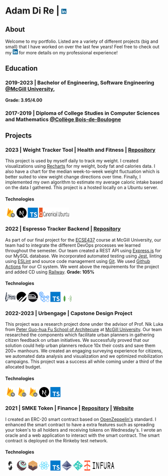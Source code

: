 # Adam Di Re | [<img height="16" width="16" src="img/logos/linkedin.svg" />](https://www.linkedin.com/in/adamdire/?locale=en_US)
## About
Welcome to my portfolio. Listed are a variety of different projects (big and small) that I have worked on over the last few years! Feel free to check out my [<img height="16" width="16" src="img/logos/linkedin.svg" />](https://www.linkedin.com/in/adamdire/?locale=en_US) for more details on my professional experience!

## Education
### __2019-2023__ | Bachelor of Engineering, Software Engineering [@McGill University](https://www.mcgill.ca/), 
**Grade: 3.95/4.00**
### __2017-2019__ | Diploma of College Studies in Computer Sciences and Mathematics [@Collège Bois-de-Boulogne](https://www.bdeb.qc.ca/)

## Projects
### 2023 | Weight Tracker Tool | Health and Fitness | [Repository](https://github.com/AdamMigliore/weight-analysis)

This project is used by myself daily to track my weight. I created visualizations using [Recharts](https://recharts.org/en-US/) for my weight, body fat and calories data. I also have a chart for the median week-to-week weight fluctuation which is better suited to view weight change directions over time. Finally, I implemented my own algorithm to estimate my average caloric intake based on the data I gathered. This project is a hosted locally on a Ubuntu server.

#### Technologies
[<img height="32" width="32" src="img/logos/firestore.svg" />](https://firebase.google.com/products/firestore)
[<img height="32" width="32" src="img/logos/nextjs.svg" />](https://nextjs.org/)
[<img height="32" width="32" src="img/logos/typescript.svg" />](https://www.typescriptlang.org/)
[<img height="32" width="96" src="img/logos/ubuntu.svg" />](https://ubuntu.com/)

<!--
### 2022 | Computer Vision Projects | 

#### Technologies
Python
Jupyter Notebook
OpenCV
Numpy
-->

### 2022 | Espresso Tracker Backend | [Repository](https://github.com/AdamMigliore/ECSE437_Final_Project)
As part of our final project for the [ECSE437](https://www.mcgill.ca/study/2022-2023/courses/ecse-437) course at McGill University, our team had to integrate the different DevOps processes we learned throughout the semester. Our team created a REST API using [Express.js](https://expressjs.com/) for our MySQL database. We incorporated automated testing using [Jest](https://jestjs.io/), linting using [ESLint](https://eslint.org/) and source code management using [Git](https://git-scm.com/). We used [Github Actions](https://github.com/features/actions) for our CI system. We went above the requirements for the project and added CD using [Railway](https://railway.app/). **Grade: 105%**

#### Technologies
[<img height="32" width="32" src="img/logos/prisma.svg" />](https://www.prisma.io/)
[<img height="32" width="32" src="img/logos/planetscale.svg" />](https://planetscale.com/)
[<img height="32" width="32" src="img/logos/railway.svg" />](https://railway.app/)
[<img height="32" width="32" src="img/logos/githubactions.svg" />](https://github.com/features/actions)
[<img height="32" width="32" src="img/logos/typescript.svg" />](https://www.typescriptlang.org/)
[<img height="32" width="32" src="img/logos/nodejs.svg" />](https://nodejs.org/en)

### 2022-2023 | Urbengage | Capstone Design Project
This project was a research project done under the advisor of Prof. Nik Luka from [Peter Guo-hua Fu School of Architecure](https://www.mcgill.ca/architecture/) at [McGill University](https://www.mcgill.ca/). Our team researched the components which facilitate urban planners in gathering citizen feedback on urban initiatives. We successfully proved that our solution could help urban planners reduce 10x their costs and save them 200+ manhours. We created an engaging surveying experience for citizens, we automated data analysis and visualization and we optimized mobilization campaigns. This project was a success all while coming under a third of the allocated budget.

#### Technologies
[<img height="32" width="32" src="img/logos/firestore.svg" />](https://firebase.google.com/products/firestore)
[<img height="32" width="32" src="img/logos/firestoreFunctions.svg" />](https://firebase.google.com/products/functions)
[<img height="32" width="32" src="img/logos/firebaseAuth.svg" />](https://firebase.google.com/products/auth)
[<img height="32" width="32" src="img/logos/nextjs.svg" />](https://nextjs.org/)
[<img height="32" width="32" src="img/logos/typescript.svg" />](https://www.typescriptlang.org/)

### 2021 | SMKE Token | Finance | [Repository](https://github.com/AdamMigliore/SmokeToken) | [Website](friendly-cray-c9d4b7.netlify.app)
I created an ERC-20 smart contract based on [OpenZeppelin's](https://www.openzeppelin.com/) standard. I enhanced the smart contract to have a extra features such as spreading your token's to all holders and receiving tokens on Wednesday's. I wrote an oracle and a web application to interact with the smart contract. The smart contract is deployed on the Rinkeby test network.

#### Technologies
[<img height="32" width="32" src="img/logos/solidity.svg" />](https://soliditylang.org/)
[<img height="32" width="32" src="img/logos/truffle.png" />](https://trufflesuite.com/)
[<img height="32" width="32" src="img/logos/ganache.png" />](https://trufflesuite.com/ganache/)
[<img height="32" width="32" src="img/logos/react.svg" />](https://react.dev/)
[<img height="32" width="32" src="img/logos/typescript.svg" />](https://www.typescriptlang.org/)
[<img height="32" width="32" src="img/logos/eth-diamond-purple.png" />](https://www.typescriptlang.org/)
[<img height="32" width="32" src="img/logos/netlify.svg" />](https://www.netlify.com/)
[<img height="32" width="96" src="img/logos/infura.svg" />](https://www.infura.io/)

<!-- ## GitHub Stats
[![Adam Di Re's GitHub stats](https://github-readme-stats.vercel.app/api/top-langs?username=adammigliore&hide=scss,css&theme=algolia&show_icons=true)](https://github.com/adammigliore) -->

